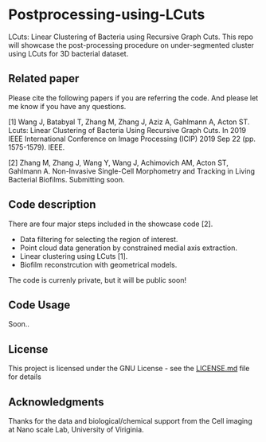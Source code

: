 # Postprocessing-using-LCuts
LCuts: Linear Clustering of Bacteria using Recursive Graph Cuts. This repo will showcase the post-processing procedure on under-segmented cluster using LCuts for 3D bacterial dataset.

## Related paper
Please cite the following papers if you are referring the code. And please let me know if you have any questions.

[1] Wang J, Batabyal T, Zhang M, Zhang J, Aziz A, Gahlmann A, Acton ST. Lcuts: Linear Clustering of Bacteria Using Recursive Graph Cuts. In 2019 IEEE International Conference on Image Processing (ICIP) 2019 Sep 22 (pp. 1575-1579). IEEE.

[2] Zhang M, Zhang J, Wang Y, Wang J, Achimovich AM, Acton ST, Gahlmann A. Non-Invasive Single-Cell Morphometry and Tracking in Living Bacterial Biofilms. Submitting soon.

## Code description
There are four major steps included in the showcase code [2].
- Data filtering for selecting the region of interest.
- Point cloud data generation by constrained medial axis extraction.
- Linear clustering using LCuts [1].
- Biofilm reconstrcution with geometrical models.

The code is currenly private, but it will be public soon!

## Code Usage
Soon..

## License

This project is licensed under the GNU License - see the [LICENSE.md](LICENSE.md) file for details

## Acknowledgments

Thanks for the data and biological/chemical support from the Cell imaging at Nano scale Lab, University of Viriginia.
